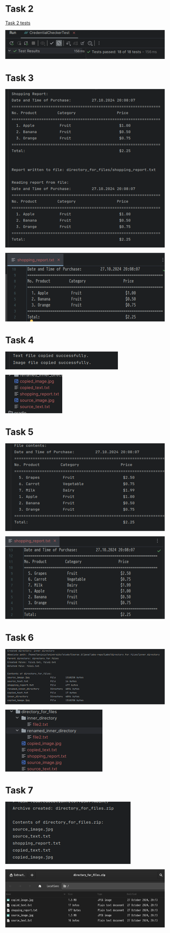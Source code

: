 # Task 2

[Task 2 tests](./src/test/java/com/education/ztu/CredentialCheckerTest.java)

![](.images/92fa78b7.png)

# Task 3

![](.images/dab47b51.png)

![](.images/c5d73f78.png)

# Task 4

![](.images/f19b0b57.png)

![](.images/549ed800.png)

# Task 5

![](.images/47c0c295.png)

![](.images/42cb4328.png)

# Task 6

![](.images/ae1f3933.png)

![](.images/ee6c2a3c.png)

# Task 7

![](.images/d038a496.png)

![](.images/75d3cfa5.png)
